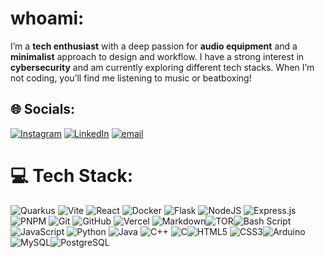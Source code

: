 # whoami:
I’m a **tech enthusiast** with a deep passion for **audio equipment** and a **minimalist** approach to design and workflow. I have a strong interest in **cybersecurity** and am currently exploring different tech stacks. When I’m not coding, you’ll find me listening to music or beatboxing!

## 🌐 Socials:
[![Instagram](https://img.shields.io/badge/Instagram-%23E4405F.svg?logo=Instagram&logoColor=white)](https://instagram.com/shindedharmik)
[![LinkedIn](https://img.shields.io/badge/LinkedIn-%230077B5.svg?logo=linkedin&logoColor=white)](https://www.linkedin.com/in/dharmik-vivek-shinde-891156282?utm_source=share&utm_campaign=share_via&utm_content=profile&utm_medium=ios_app)
[![email](https://img.shields.io/badge/Email-D14836?logo=gmail&logoColor=white)](mailto:dharmikvs26@gmail.com)

# 💻 Tech Stack:

<!-- 🔥 Modern & Hot -->
![Quarkus](https://img.shields.io/badge/quarkus-%23007D9C.svg?style=for-the-badge&logo=quarkus&logoColor=white)
![Vite](https://img.shields.io/badge/vite-%23646CFF.svg?style=for-the-badge&logo=vite&logoColor=white)
![React](https://img.shields.io/badge/react-%2320232a.svg?style=for-the-badge&logo=react&logoColor=%2361DAFB)
![Docker](https://img.shields.io/badge/docker-%230db7ed.svg?style=for-the-badge&logo=docker&logoColor=white)
![Flask](https://img.shields.io/badge/flask-%23000.svg?style=for-the-badge&logo=flask&logoColor=white)
![NodeJS](https://img.shields.io/badge/node.js-6DA55F?style=for-the-badge&logo=node.js&logoColor=white)
![Express.js](https://img.shields.io/badge/express.js-%23404d59.svg?style=for-the-badge&logo=express&logoColor=%2361DAFB)<!-- 🧠 Dev Tools & Utilities -->![PNPM](https://img.shields.io/badge/pnpm-%234a4a4a.svg?style=for-the-badge&logo=pnpm&logoColor=f69220)
![Git](https://img.shields.io/badge/git-%23F05033.svg?style=for-the-badge&logo=git&logoColor=white)
![GitHub](https://img.shields.io/badge/github-%23121011.svg?style=for-the-badge&logo=github&logoColor=white)
![Vercel](https://img.shields.io/badge/vercel-%23000000.svg?style=for-the-badge&logo=vercel&logoColor=white)
![Markdown](https://img.shields.io/badge/markdown-%23000000.svg?style=for-the-badge&logo=markdown&logoColor=white)<!-- 🔐 Security & Network -->![TOR](https://img.shields.io/badge/tor-%237E4798.svg?style=for-the-badge&logo=tor-project&logoColor=white)![Bash Script](https://img.shields.io/badge/bash_script-%23121011.svg?style=for-the-badge&logo=gnu-bash&logoColor=white)<!-- 🧠 Core Languages & Tech -->![JavaScript](https://img.shields.io/badge/javascript-%23323330.svg?style=for-the-badge&logo=javascript&logoColor=%23F7DF1E)
![Python](https://img.shields.io/badge/python-3670A0?style=for-the-badge&logo=python&logoColor=ffdd54)
![Java](https://img.shields.io/badge/java-%23ED8B00.svg?style=for-the-badge&logo=openjdk&logoColor=white)
![C++](https://img.shields.io/badge/c++-%2300599C.svg?style=for-the-badge&logo=c%2B%2B&logoColor=white)
![C](https://img.shields.io/badge/c-%2300599C.svg?style=for-the-badge&logo=c&logoColor=white)<!-- ⚙️ Old-School Web -->![HTML5](https://img.shields.io/badge/html5-%23E34F26.svg?style=for-the-badge&logo=html5&logoColor=white)
![CSS3](https://img.shields.io/badge/css3-%231572B6.svg?style=for-the-badge&logo=css3&logoColor=white)<!-- 💡 Electronics -->![Arduino](https://img.shields.io/badge/-Arduino-00979D?style=for-the-badge&logo=Arduino&logoColor=white)<!-- 💾 DB -->![MySQL](https://img.shields.io/badge/mysql-4479A1.svg?style=for-the-badge&logo=mysql&logoColor=white)![PostgreSQL](https://img.shields.io/badge/postgresql-%23336791.svg?style=for-the-badge&logo=postgresql&logoColor=white)

